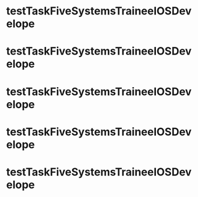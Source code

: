 # testTaskFiveSystemsTraineeIOSDevelope
# testTaskFiveSystemsTraineeIOSDevelope
# testTaskFiveSystemsTraineeIOSDevelope
# testTaskFiveSystemsTraineeIOSDevelope
# testTaskFiveSystemsTraineeIOSDevelope
